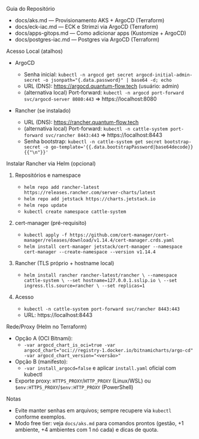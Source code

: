 Guia do Repositório

- docs/aks.md — Provisionamento AKS + ArgoCD (Terraform)
- docs/eck-iac.md — ECK e Strimzi via ArgoCD (Terraform)
- docs/apps-gitops.md — Como adicionar apps (Kustomize + ArgoCD)
- docs/postgres-iac.md — Postgres via ArgoCD (Terraform)

Acesso Local (atalhos)

- ArgoCD
  - Senha inicial: `kubectl -n argocd get secret argocd-initial-admin-secret -o jsonpath="{.data.password}" | base64 -d; echo`
  - URL (DNS): https://argocd.quantum-flow.tech (usuário: admin)
  - (alternativa local) Port-forward: `kubectl -n argocd port-forward svc/argocd-server 8080:443` => https://localhost:8080

- Rancher (se instalado)
  - URL (DNS): https://rancher.quantum-flow.tech
  - (alternativa local) Port-forward: `kubectl -n cattle-system port-forward svc/rancher 8443:443` => https://localhost:8443
  - Senha bootstrap: `kubectl -n cattle-system get secret bootstrap-secret -o go-template='{{.data.bootstrapPassword|base64decode}}{{"\n"}}'`

Instalar Rancher via Helm (opcional)

1) Repositórios e namespace
   - `helm repo add rancher-latest https://releases.rancher.com/server-charts/latest`
   - `helm repo add jetstack https://charts.jetstack.io`
   - `helm repo update`
   - `kubectl create namespace cattle-system`

2) cert-manager (pré-requisito)
   - `kubectl apply -f https://github.com/cert-manager/cert-manager/releases/download/v1.14.4/cert-manager.crds.yaml`
   - `helm install cert-manager jetstack/cert-manager --namespace cert-manager --create-namespace --version v1.14.4`

3) Rancher (TLS próprio + hostname local)
   - `helm install rancher rancher-latest/rancher \
       --namespace cattle-system \
       --set hostname=127.0.0.1.sslip.io \
       --set ingress.tls.source=rancher \
       --set replicas=1`

4) Acesso
   - `kubectl -n cattle-system port-forward svc/rancher 8443:443`
   - URL: https://localhost:8443

Rede/Proxy (Helm no Terraform)

- Opção A (OCI Bitnami):
  - `-var argocd_chart_is_oci=true -var argocd_chart="oci://registry-1.docker.io/bitnamicharts/argo-cd" -var argocd_chart_version="<versão>"`
- Opção B (manifesto):
  - `-var install_argocd=false` e aplicar `install.yaml` oficial com kubectl
- Exporte proxy: `HTTPS_PROXY`/`HTTP_PROXY` (Linux/WSL) ou `$env:HTTPS_PROXY`/`$env:HTTP_PROXY` (PowerShell)

Notas

- Evite manter senhas em arquivos; sempre recupere via `kubectl` conforme exemplos.
- Modo free tier: veja `docs/aks.md` para comandos prontos (gestão, +1 ambiente, +4 ambientes com 1 nó cada) e dicas de quota.

